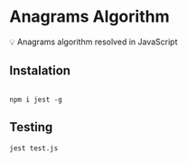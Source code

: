 # Anagrams Algorithm 

💡 Anagrams algorithm resolved in JavaScript

## Instalation

```

npm i jest -g
```

## Testing

```
jest test.js
```
